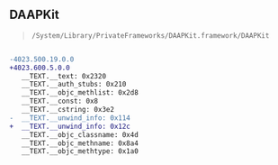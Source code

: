 ## DAAPKit

> `/System/Library/PrivateFrameworks/DAAPKit.framework/DAAPKit`

```diff

-4023.500.19.0.0
+4023.600.5.0.0
   __TEXT.__text: 0x2320
   __TEXT.__auth_stubs: 0x210
   __TEXT.__objc_methlist: 0x2d8
   __TEXT.__const: 0x8
   __TEXT.__cstring: 0x3e2
-  __TEXT.__unwind_info: 0x114
+  __TEXT.__unwind_info: 0x12c
   __TEXT.__objc_classname: 0x4d
   __TEXT.__objc_methname: 0x8a4
   __TEXT.__objc_methtype: 0x1a0

```

